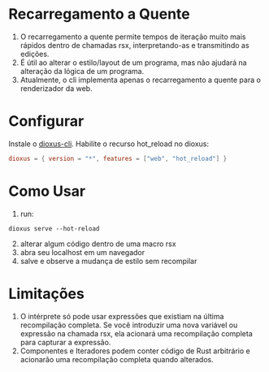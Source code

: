 # Recarregamento a Quente

1. O recarregamento a quente permite tempos de iteração muito mais rápidos dentro de chamadas rsx, interpretando-as e transmitindo as edições.
2. É útil ao alterar o estilo/layout de um programa, mas não ajudará na alteração da lógica de um programa.
3. Atualmente, o cli implementa apenas o recarregamento a quente para o renderizador da web.

# Configurar

Instale o [dioxus-cli](https://github.com/DioxusLabs/cli).
Habilite o recurso hot_reload no dioxus:

```toml
dioxus = { version = "*", features = ["web", "hot_reload"] }
```

# Como Usar

1. run:

```
dioxus serve --hot-reload
```

2. alterar algum código dentro de uma macro rsx
3. abra seu localhost em um navegador
4. salve e observe a mudança de estilo sem recompilar

# Limitações

1. O intérprete só pode usar expressões que existiam na última recompilação completa. Se você introduzir uma nova variável ou expressão na chamada rsx, ela acionará uma recompilação completa para capturar a expressão.
2. Componentes e Iteradores podem conter código de Rust arbitrário e acionarão uma recompilação completa quando alterados.
